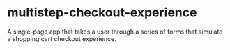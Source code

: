 # multistep-checkout-experience
A single-page app that takes a user through a series of forms that simulate a shopping cart checkout experience.
